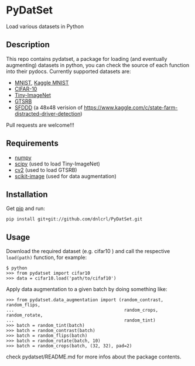 # PyDatSet

Load various datasets in Python

## Description 

This repo contains pydatset, a package for loading (and eventually augmenting) datasets in python, you can check the source of each function into their pydocs. Currently supported datasets are:
 
 - [MNIST](http://yann.lecun.com/exdb/mnist/), [Kaggle MNIST](https://www.kaggle.com/c/digit-recognizer/)
 - [CIFAR-10](https://www.cs.toronto.edu/~kriz/cifar.html)
 - [Tiny-ImageNet](http://cs231n.stanford.edu/project.html) 
 - [GTSRB](http://benchmark.ini.rub.de/?section=gtsrb&subsection=news)
 - [SFDDD](https://www.kaggle.com/c/state-farm-distracted-driver-detection) (a 48x48 verision of https://www.kaggle.com/c/state-farm-distracted-driver-detection)

Pull requests are welcome!!!

## Requirements

- [numpy](www.numpy.org/)
- [scipy](www.scipy.org/) (used to load Tiny-ImageNet)
- [cv2](opencv.org/) (used to load GTSRB)
- [scikit-image](scikit-image.org/) (used for data augmentation)

## Installation

Get [pip](https://pypi.python.org/pypi/pip) and run:

	pip install git+git://github.com/dnlcrl/PyDatSet.git
	

## Usage

Download the required dataset (e.g. cifar10 ) and call the respective `load(path)` function, for example:

	$ python
	>>> from pydatset import cifar10
	>>> data = cifar10.load('path/to/cifaf10')

Apply data augmentation to a given batch by doing something like:

	>>> from pydatset.data_augmentation import (random_contrast, random_flips,
	...                                          random_crops, random_rotate,
	...                                          random_tint)
	>>> batch = random_tint(batch)
	>>> batch = random_contrast(batch)
	>>> batch = random_flips(batch)
	>>> batch = random_rotate(batch, 10)
	>>> batch = random_crops(batch, (32, 32), pad=2)
	

check pydatset/README.md for more infos about the package contents.
